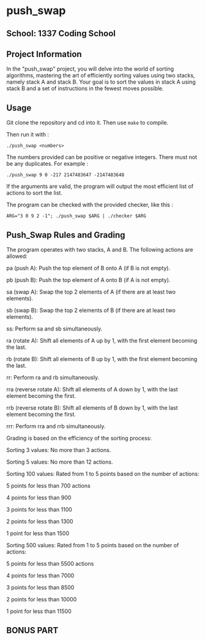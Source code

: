 # push_swap

## School: 1337 Coding School

## Project Information

In the "push_swap" project, you will delve into the world of sorting algorithms, mastering the art of efficiently sorting values using two stacks, namely stack A and stack B. Your goal is to sort the values in stack A using stack B and a set of instructions in the fewest moves possible.

## Usage

Git clone the repository and cd into it. Then use ```make``` to compile.

Then run it with :

```shell
./push_swap <numbers>
```

The numbers provided can be positive or negative integers. There must not be any duplicates. For example :

```shell
./push_swap 9 0 -217 2147483647 -2147483648
```

If the arguments are valid, the program will output the most efficient list of actions to sort the list.

The program can be checked with the provided checker, like this :

```shell
ARG="3 0 9 2 -1"; ./push_swap $ARG | ./checker $ARG
```

## Push_Swap Rules and Grading

The program operates with two stacks, A and B. The following actions are allowed:

pa (push A): Push the top element of B onto A (if B is not empty).

pb (push B): Push the top element of A onto B (if A is not empty).

sa (swap A): Swap the top 2 elements of A (if there are at least two elements).

sb (swap B): Swap the top 2 elements of B (if there are at least two elements).

ss: Perform sa and sb simultaneously.

ra (rotate A): Shift all elements of A up by 1, with the first element becoming the last.

rb (rotate B): Shift all elements of B up by 1, with the first element becoming the last.

rr: Perform ra and rb simultaneously.

rra (reverse rotate A): Shift all elements of A down by 1, with the last element becoming the first.

rrb (reverse rotate B): Shift all elements of B down by 1, with the last element becoming the first.

rrr: Perform rra and rrb simultaneously.

Grading is based on the efficiency of the sorting process:

Sorting 3 values: No more than 3 actions.

Sorting 5 values: No more than 12 actions.

Sorting 100 values: Rated from 1 to 5 points based on the number of actions:

5 points for less than 700 actions

4 points for less than 900

3 points for less than 1100

2 points for less than 1300

1 point for less than 1500

Sorting 500 values: Rated from 1 to 5 points based on the number of actions:

5 points for less than 5500 actions

4 points for less than 7000

3 points for less than 8500

2 points for less than 10000

1 point for less than 11500

## BONUS PART

